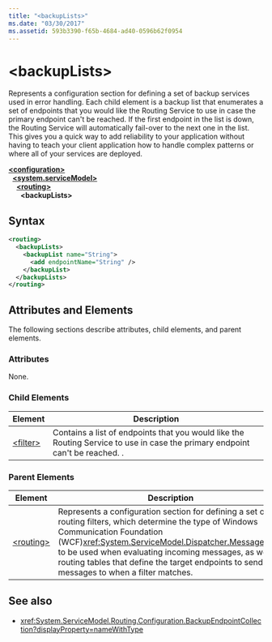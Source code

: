 ```yaml
---
title: "<backupLists>"
ms.date: "03/30/2017"
ms.assetid: 593b3390-f65b-4684-ad40-0596b62f0954
---
```

# \<backupLists>
Represents a configuration section for defining a set of backup services used in error handling. Each child element is a backup list that enumerates a set of endpoints that you would like the Routing Service to use in case the primary endpoint can't be reached. If the first endpoint in the list is down, the Routing Service will automatically fail-over to the next one in the list.  This gives you a quick way to add reliability to your application without having to teach your client application how to handle complex patterns or where all of your services are deployed.  
  
[**\<configuration>**](../configuration-element.md)\
&nbsp;&nbsp;[**\<system.serviceModel>**](system-servicemodel.md)\
&nbsp;&nbsp;&nbsp;&nbsp;[**\<routing>**](routing.md)\
&nbsp;&nbsp;&nbsp;&nbsp;&nbsp;&nbsp;**\<backupLists>**  
  
## Syntax  
  
```xml  
<routing>
  <backupLists>
    <backupList name="String">
      <add endpointName="String" />
    </backupList>
  </backupLists>
</routing>
```  
  
## Attributes and Elements  
 The following sections describe attributes, child elements, and parent elements.  
  
### Attributes  
 None.  
  
### Child Elements  
  
|Element|Description|  
|-------------|-----------------|  
|[\<filter>](filter.md)|Contains a list of endpoints that you would like the Routing Service to use in case the primary endpoint can't be reached. .|  
  
### Parent Elements  
  
|Element|Description|  
|-------------|-----------------|  
|[\<routing>](routing.md)|Represents a configuration section for defining a set of routing filters, which determine the type of Windows Communication Foundation (WCF)<xref:System.ServiceModel.Dispatcher.MessageFilter> to be used when evaluating incoming messages, as well as routing tables that define the target endpoints to send messages to when a filter matches.|  
  
## See also

- <xref:System.ServiceModel.Routing.Configuration.BackupEndpointCollection?displayProperty=nameWithType>
